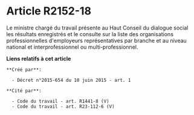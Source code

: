 # Article R2152-18

Le ministre chargé du travail présente au Haut Conseil du dialogue social les résultats enregistrés et le consulte sur la
liste des organisations professionnelles d'employeurs représentatives par branche et au niveau national et interprofessionnel
ou multi-professionnel.

**Liens relatifs à cet article**

	**Créé par**:

	  - Décret n°2015-654 du 10 juin 2015 - art. 1

	**Cité par**:

	  - Code du travail - art. R1441-8 (V)
	  - Code du travail - art. R23-112-6 (V)
